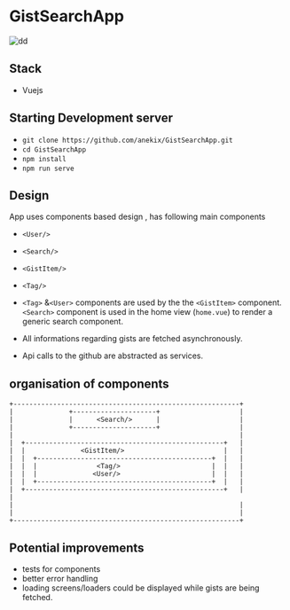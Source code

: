 # GistSearchApp 
![dd](http://i68.tinypic.com/28vsh1s.jpg)
## Stack
* Vuejs

## Starting Development server
* `git clone https://github.com/anekix/GistSearchApp.git`
* `cd GistSearchApp`
* `npm install`
* `npm run serve`

## Design 

App uses components based design , has following main components
* `<User/>`
* `<Search/>`
* `<GistItem/>`
* `<Tag/>`

* `<Tag>` &`<User>` components are used by the the `<GistItem>` component.
`<Search>` component is used in the home view (`home.vue`) to render a generic search component.

* All  informations regarding gists are fetched asynchronously.

* Api calls to the github are abstracted as services.

## organisation of components
```
+---------------------------------------------------------+
|              +---------------------+                    |
|              |      <Search/>      |                    |
|              +---------------------+                    |
|                                                         |
|  +--------------------------------------------------+   |
|  |              <GistItem/>                         |   |
|  |  +--------------------------------------------+  |   |
|  |  |               <Tag/>                       |  |   | 
|  |  |              <User/>                       |  |   |
|  |  +--------------------------------------------+  |   |
|  +--------------------------------------------------+   |                                               |
|                                                         |
|                                                         |
+---------------------------------------------------------+
```

## Potential improvements

* tests for components
* better error handling
* loading screens/loaders could be displayed while gists are being fetched.


